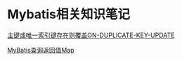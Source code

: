 # Mybatis相关知识笔记

[主键或唯一索引键存在则覆盖ON-DUPLICATE-KEY-UPDATE](/docs/Mybatis/主键或唯一索引键存在则覆盖ON-DUPLICATE-KEY-UPDATE.md)

[MyBatis查询返回值Map](/docs/Mybatis/MyBatis查询返回值Map.md)